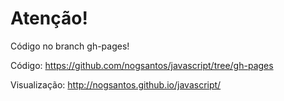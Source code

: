 # Atenção!

Código no branch gh-pages!

Código: https://github.com/nogsantos/javascript/tree/gh-pages

Visualização: http://nogsantos.github.io/javascript/

